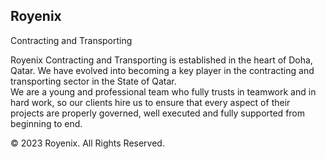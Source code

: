 ## Royenix
Contracting and Transporting


Royenix Contracting and Transporting is established in the heart of Doha, Qatar. We have evolved into becoming a key player in the contracting and transporting sector in the State of Qatar.
<br>
We are a young and professional team who fully trusts in teamwork and in hard work, so our clients hire us to ensure that every aspect of their projects are properly governed, well executed and fully supported from beginning to end.

© 2023 Royenix. All Rights Reserved.

